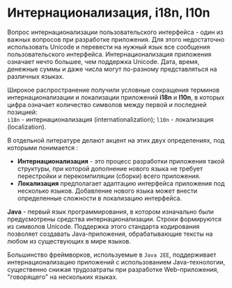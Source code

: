 # Интернационализация, i18n, l10n

Вопрос интернационализации пользовательского интерфейса - один из важных вопросов при разработке приложения. 
Для этого недостаточно использовать Unicode и перевести на нужный язык все сообщения пользовательского интерфейса. 
Интернационализация приложения означает нечто большее, чем поддержка Unicode. Дата, время, денежные суммы и даже числа 
могут по-разному представляться на различных языках.

Широкое распространение получили условные сокращения терминов интернационализации и локализации приложений __i18n__ и 
__l10n__, в которых цифра означает количество символов между первой и последней позицией:  
`i18n` - интернационализация (internationalization);
`l10n` - локализация (localization).

В отдельной литературе делают акцент на этих двух определениях, под которыми понимается :  
+ __Интернационализация__ - это процесс разработки приложения такой структуры, при которой дополнение нового языка 
    не требует перестройки и перекомпиляции (сборки) всего приложения.
+ __Локализация__ предполагает адаптацию интерфейса приложения под несколько языков. Добавление нового языка может 
    внести определенные сложности в локализацию интерфейса.
    
__Java__ - первый язык программирования, в котором изначально были предусмотрены средства интернационализации. Строки 
формируются из символов Unicode. Поддержка этого стандарта кодирования позволяет создавать Java-приложения, 
обрабатывающие тексты на любом из существующих в мире языков.

Большинство фреймворков, используемые в `Java 2EE`, поддерживает интернационализацию приложений с использованием 
Java-технологии, существенно снижая трудозатраты при разработке Web-приложения, "говорящего" на нескольких языках.